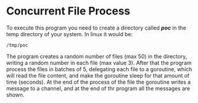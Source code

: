 # Concurrent File Process

To execute this program you need to create a directory called ***poc*** in the temp directory of your system. In linux it would be:

```
/tmp/poc
```

The program creates a random number of files (max 50) in the directory, writing a random number in each file (max value 3).
After that the program process the files in batches of 5, delegating each file to a goroutine, which will read the file content, and make the goroutine sleep for that amount of time (seconds). At the end of the process of the file the goroutine writes a message to a channel, and at the end of thr program all the messages are shown.